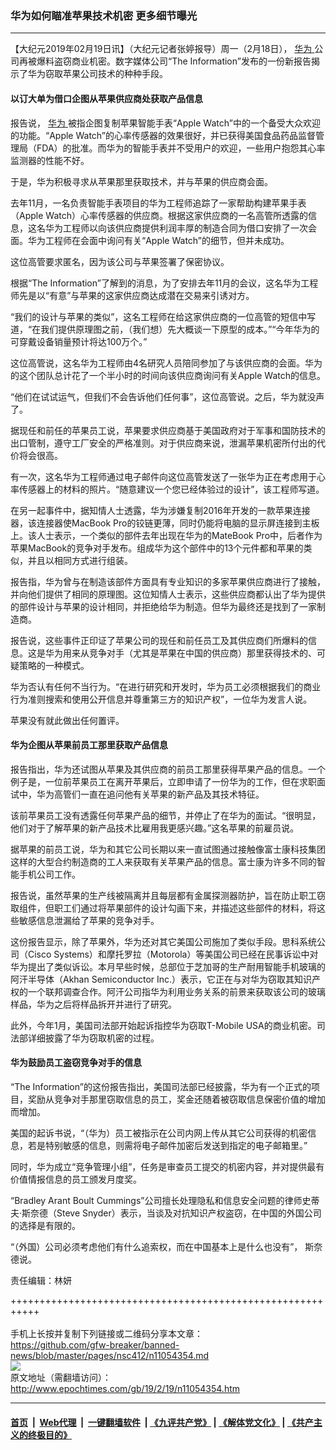 ### 华为如何瞄准苹果技术机密 更多细节曝光
------------------------

<p>
 【大纪元2019年02月19日讯】（大纪元记者张婷报导）周一（2月18日），
 <a href="http://www.epochtimes.com/gb/tag/%E5%8D%8E%E4%B8%BA.html">
  华为
 </a>
 公司再被爆料盗窃商业机密。数字媒体公司“The Information”发布的一份新报告揭示了华为窃取苹果公司技术的种种手段。
</p>
<h4>
 以订大单为借口企图从苹果供应商处获取产品信息
</h4>
<p>
 报告说，
 <a href="http://www.epochtimes.com/gb/tag/%E5%8D%8E%E4%B8%BA.html">
  华为
 </a>
 被指企图复制苹果智能手表“Apple Watch”中的一个备受大众欢迎的功能。“Apple Watch”的心率传感器的效果很好，并已获得美国食品药品监督管理局（FDA）的批准。而华为的智能手表并不受用户的欢迎，一些用户抱怨其心率监测器的性能不好。
</p>
<p>
 于是，华为积极寻求从苹果那里获取技术，并与苹果的供应商会面。
</p>
<p>
 去年11月，一名负责智能手表项目的华为工程师追踪了一家帮助构建苹果手表（Apple Watch）心率传感器的供应商。根据这家供应商的一名高管所透露的信息，这名华为工程师以向该供应商提供利润丰厚的制造合同为借口安排了一次会面。华为工程师在会面中询问有关“Apple Watch”的细节，但并未成功。
</p>
<p>
 这位高管要求匿名，因为该公司与苹果签署了保密协议。
</p>
<p>
 根据“The Information”了解到的消息，为了安排去年11月的会议，这名华为工程师先是以“有意”与苹果的这家供应商达成潜在交易来引诱对方。
</p>
<p>
 “我们的设计与苹果的类似”，这名工程师在给这家供应商的一位高管的短信中写道，“在我们提供原理图之前，（我们想）先大概谈一下原型的成本。”“今年华为的可穿戴设备销量预计将达100万个。”
</p>
<p>
 这位高管说，这名华为工程师由4名研究人员陪同参加了与该供应商的会面。华为的这个团队总计花了一个半小时的时间向该供应商询问有关Apple Watch的信息。
</p>
<p>
 “他们在试试运气，但我们不会告诉他们任何事”，这位高管说。之后，华为就没声了。
</p>
<p>
 据现任和前任的苹果员工说，苹果要求供应商基于美国政府对于军事和国防技术的出口管制，遵守工厂安全的严格准则。对于供应商来说，泄漏苹果机密所付出的代价将会很高。
</p>
<p>
 有一次，这名华为工程师通过电子邮件向这位高管发送了一张华为正在考虑用于心率传感器上的材料的照片。“随意建议一个您已经体验过的设计”，该工程师写道。
</p>
<p>
 在另一起事件中，据知情人士透露，华为涉嫌复制2016年开发的一款苹果连接器，该连接器使MacBook Pro的铰链更薄，同时仍能将电脑的显示屏连接到主板上。该人士表示，一个类似的部件去年出现在华为的MateBook Pro中，后者作为苹果MacBook的竞争对手发布。组成华为这个部件中的13个元件都和苹果的类似，并且以相同方式进行组装。
</p>
<p>
 报告指，华为曾与在制造该部件方面具有专业知识的多家苹果供应商进行了接触，并向他们提供了相同的原理图。这位知情人士表示，这些供应商都认出了华为提供的部件设计与苹果的设计相同，并拒绝给华为制造。但华为最终还是找到了一家制造商。
</p>
<p>
 报告说，这些事件正印证了苹果公司的现任和前任员工及其供应商们所爆料的信息。这是华为用来从竞争对手（尤其是苹果在中国的供应商）那里获得技术的、可疑策略的一种模式。
</p>
<p>
 华为否认有任何不当行为。“在进行研究和开发时，华为员工必须根据我们的商业行为准则搜索和使用公开信息并尊重第三方的知识产权”，一位华为发言人说。
</p>
<p>
 苹果没有就此做出任何置评。
</p>
<h4>
 华为企图从苹果前员工那里获取产品信息
</h4>
<p>
 报告指出，华为还试图从苹果及其供应商的前员工那里获得苹果产品的信息。一个例子是，一位前苹果员工在离开苹果后，立即申请了一份华为的工作，但在求职面试中，华为高管们一直在追问他有关苹果的新产品及其技术特征。
</p>
<p>
 该前苹果员工没有透露任何苹果产品的细节，并停止了在华为的面试。“很明显，他们对于了解苹果的新产品技术比雇用我更感兴趣。”这名苹果的前雇员说。
</p>
<p>
 据苹果的前员工说，华为和其它公司长期以来一直试图通过接触像富士康科技集团这样的大型合约制造商的工人来获取有关苹果产品的信息。富士康为许多不同的智能手机公司工作。
</p>
<p>
 报告说，虽然苹果的生产线被隔离并且每层都有金属探测器防护，旨在防止职工窃取组件，但职工们通过将苹果部件的设计勾画下来，并描述这些部件的材料，将这些敏感信息泄漏给了苹果的竞争对手。
</p>
<p>
 这份报告显示，除了苹果外，华为还对其它美国公司施加了类似手段。思科系统公司（Cisco Systems）和摩托罗拉（Motorola）等美国公司已经在民事诉讼中对华为提出了类似诉讼。本月早些时候，总部位于芝加哥的生产耐用智能手机玻璃的阿汗半导体（Akhan Semiconductor Inc.）表示，它正在与对华为窃取其知识产权的一个联邦调查合作。阿汗公司指华为利用业务关系的前景来获取该公司的玻璃样品，华为之后将样品拆开并进行了研究。
</p>
<p>
 此外，今年1月，美国司法部开始起诉指控华为窃取T-Mobile USA的商业机密。司法部详细披露了华为窃取机密的过程。
</p>
<h4>
 华为鼓励员工盗窃竞争对手的信息
</h4>
<p>
 “The Information”的这份报告指出，美国司法部已经披露，华为有一个正式的项目，奖励从竞争对手那里窃取信息的员工，奖金还随着被窃取信息保密价值的增加而增加。
</p>
<p>
 美国的起诉书说，“（华为）员工被指示在公司内网上传从其它公司获得的机密信息，若是特别敏感的信息，则需将电子邮件加密后发送到指定的电子邮箱里。”
</p>
<p>
 同时，华为成立“竞争管理小组”，任务是审查员工提交的机密内容，并对提供最有价值情报信息的员工颁发月度奖。
</p>
<p>
 “Bradley Arant Boult Cummings”公司擅长处理隐私和信息安全问题的律师史蒂夫‧斯奈德（Steve Snyder）表示，当谈及对抗知识产权盗窃，在中国的外国公司的选择是有限的。
</p>
<p>
 “（外国）公司必须考虑他们有什么追索权，而在中国基本上是什么也没有”， 斯奈德说。
</p>
<p>
 责任编辑：林妍
</p>

+++++++++++++++++++++++++++++++++++++++++++++++++++++++++++<br/><br/>
手机上长按并复制下列链接或二维码分享本文章：<br/>
https://github.com/gfw-breaker/banned-news/blob/master/pages/nsc412/n11054354.md <br/>
<a href='https://github.com/gfw-breaker/banned-news/blob/master/pages/nsc412/n11054354.md'><img src='https://github.com/gfw-breaker/banned-news/blob/master/pages/nsc412/n11054354.md.png'/></a> <br/>
原文地址（需翻墙访问）：http://www.epochtimes.com/gb/19/2/19/n11054354.htm


------------------------
#### [首页](https://github.com/gfw-breaker/banned-news/blob/master/README.md) &nbsp;|&nbsp; [Web代理](https://github.com/labour-camp/helloworld) &nbsp;|&nbsp; [一键翻墙软件](https://github.com/gfw-breaker/nogfw/blob/master/README.md) &nbsp;| [《九评共产党》](https://github.com/gfw-breaker/9ping.md/blob/master/README.md#九评之一评共产党是什么) | [《解体党文化》](https://github.com/gfw-breaker/jtdwh.md/blob/master/README.md) | [《共产主义的终极目的》](https://github.com/gfw-breaker/gczydzjmd.md/blob/master/README.md)


